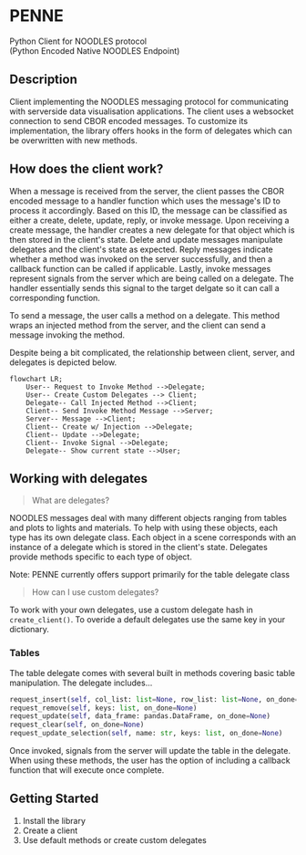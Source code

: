 # PENNE
Python Client for NOODLES protocol  
(Python Encoded Native NOODLES Endpoint)

## Description
Client implementing the NOODLES messaging protocol for communicating with serverside data visualisation applications.
The client uses a websocket connection to send CBOR encoded messages. To customize its implementation, the
library offers hooks in the form of delegates which can be overwritten with new methods.

## How does the client work?
When a message is received from the server, the client passes the CBOR encoded message to a handler function which uses
the message's ID to process it accordingly. Based on this ID, the message can be classified as either a create, delete, 
update, reply, or invoke message. Upon receiving a create message, the handler creates a new delegate for that object
which is then stored in the client's state. Delete and update messages manipulate delegates and the client's state as expected.
Reply messages indicate whether a method was invoked on the server successfully, and then a callback function can be called if applicable.
Lastly, invoke messages represent signals from the server which are being called on a delegate. The handler essentially sends this signal
to the target delgate so it can call a corresponding function. 

To send a message, the user calls a method on a delegate. This method wraps an injected method from the server, and the client can send 
a message invoking the method.

Despite being a bit complicated, the relationship between client, server, and delegates is depicted below. 

```mermaid
flowchart LR;
    User-- Request to Invoke Method -->Delegate;
    User-- Create Custom Delegates --> Client;
    Delegate-- Call Injected Method -->Client;
    Client-- Send Invoke Method Message -->Server;
    Server-- Message -->Client;
    Client-- Create w/ Injection -->Delegate;
    Client-- Update -->Delegate;
    Client-- Invoke Signal -->Delegate;
    Delegate-- Show current state -->User;
```

## Working with delegates
>What are delegates? 

NOODLES messages deal with many different objects ranging from tables and plots to lights and materials. To help with 
using these objects, each type has its own delegate class. Each object in a scene corresponds with an instance of a delegate
which is stored in the client's state. Delegates provide methods specific to each type of object.

Note: PENNE currently offers support primarily for the table delegate class

>How can I use custom delegates?

To work with your own delegates, use a custom delegate hash in `create_client()`. To overide a default
delegates use the same key in your dictionary.

### Tables
The table delegate comes with several built in methods covering basic table manipulation. The delegate includes...
```python
request_insert(self, col_list: list=None, row_list: list=None, on_done=None)
request_remove(self, keys: list, on_done=None)
request_update(self, data_frame: pandas.DataFrame, on_done=None)
request_clear(self, on_done=None)
request_update_selection(self, name: str, keys: list, on_done=None)
```
Once invoked, signals from the server will update the table in the delegate. When using these methods, the user has the option of 
including a callback function that will execute once complete.


## Getting Started
1. Install the library
2. Create a client
3. Use default methods or create custom delegates
